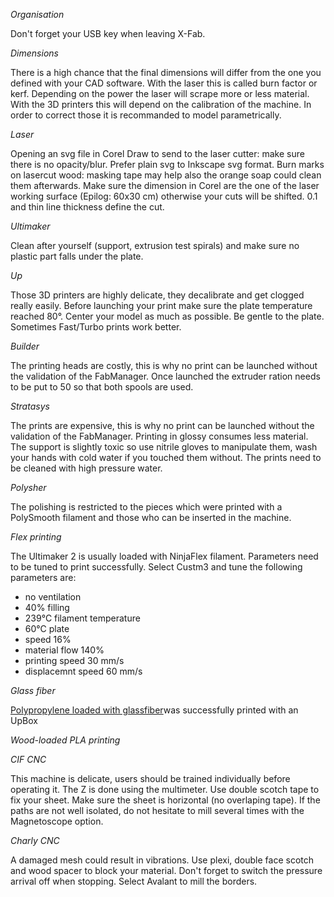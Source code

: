 *Organisation*

Don't forget your USB key when leaving X-Fab.

*Dimensions*

There is a high chance that the final dimensions will differ from the one you defined with your CAD software. 
With the laser this is called burn factor or kerf. Depending on the power the laser will scrape more or less material.
With the 3D printers this will depend on the calibration of the machine.
In order to correct those it is recommanded to model parametrically.

*Laser*

Opening an svg file in Corel Draw to send to the laser cutter: make sure there is no opacity/blur. Prefer plain svg to Inkscape svg format.
Burn marks on lasercut wood: masking tape may help also the orange soap could clean them afterwards.
Make sure the dimension in Corel are the one of the laser working surface (Epilog: 60x30 cm) otherwise your cuts will be shifted.
0.1 and thin line thickness define the cut.


*Ultimaker*

Clean after yourself (support, extrusion test spirals) and make sure no plastic part falls under the plate.

*Up*

Those 3D printers are highly delicate, they decalibrate and get clogged really easily.
Before launching your print make sure the plate temperature reached 80°. Center your model as much as possible. Be gentle to the plate.
Sometimes Fast/Turbo prints work better.

*Builder*

The printing heads are costly, this is why no print can be launched without the validation of the FabManager.
Once launched the extruder ration needs to be put to 50 so that both spools are used.

*Stratasys*

The prints are expensive, this is why no print can be launched without the validation of the FabManager.
Printing in glossy consumes less material.
The support is slightly toxic so use nitrile gloves to manipulate them, wash your hands with cold water if you touched them without.
The prints need to be cleaned with high pressure water.

*Polysher*

The polishing is restricted to the pieces which were printed with a PolySmooth filament and those who can be inserted in the machine.

*Flex printing*

The Ultimaker 2 is usually loaded with NinjaFlex filament. Parameters need to be tuned to print successfully.
Select Custm3  and tune the following parameters are: 
- no ventilation
- 40% filling
- 239°C filament temperature
- 60°C plate
- speed 16%
- material flow 140%
- printing speed 30 mm/s
- displacemnt speed 60 mm/s

*Glass fiber*

 [Polypropylene loaded with glassfiber](http://www.ocvreinforcements.com/pdf/library/XSTRAND_3D_Range_product_sheet_Rev2_January_2018.pdf)was successfully printed with an UpBox

*Wood-loaded PLA printing*

*CIF CNC*

This machine is delicate, users should be trained individually before operating it. The Z is done using the multimeter. Use double scotch tape to fix your sheet. Make sure the sheet is horizontal (no overlaping tape). If the paths are not well isolated, do not hesitate to mill several times with the Magnetoscope option.

*Charly CNC*

A damaged mesh could result in vibrations. Use plexi, double face scotch and wood spacer to block your material. Don't forget to switch the pressure arrival off when stopping. Select Avalant to mill the borders. 
